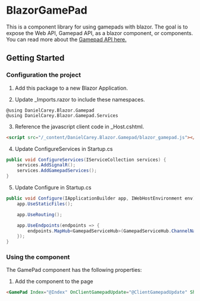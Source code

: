 # BlazorGamePad

This is a component library for using gamepads with blazor. The goal is to expose the Web API, Gamepad API, as a blazor component, or components. 
You can read more about the [Gamepad API here.]( https://developer.mozilla.org/en-US/docs/Web/API/Gamepad_API )



## Getting Started

### Configuration the project

1. Add this package to a new Blazor Application.

2. Update _Imports.razor to include these namespaces.
```cshtml
@using DanielCarey.Blazor.Gamepad
@using DanielCarey.Blazor.Gamepad.Services
```

3. Reference the javascript client code in _Host.cshtml.
```html
<script src="/_content/DanielCarey.Blazor.Gamepad/blazor_gamepad.js"></script>
```

4. Update ConfigureServices in Startup.cs 
```cs
public void ConfigureServices(IServiceCollection services) {
    services.AddSignalR();
    services.AddGamepadServices(); 
}
```

5. Update Configure in Startup.cs
```cs
public void Configure(IApplicationBuilder app, IWebHostEnvironment env) {
    app.UseStaticFiles();

    app.UseRouting();

    app.UseEndpoints(endpoints => {
        endpoints.MapHub<GamepadServiceHub>(GamepadServiceHub.ChannelName);
    });
}
```

### Using the component

The GamePad component has the following properties:


1. Add the component to the page
```html
<GamePad Index="@Index" OnClientGamepadUpdate="@ClientGamepadUpdate" ShowDebug="true" OnlyNotifyOnChange="true"></GamePad>
```